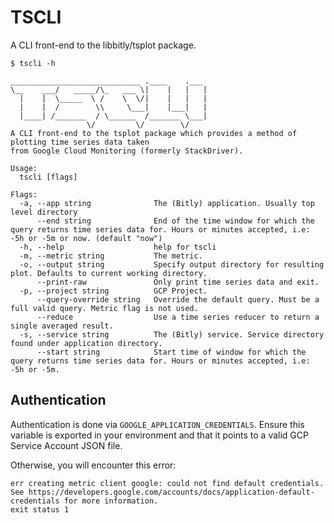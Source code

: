 # TSCLI
A CLI front-end to the libbitly/tsplot package.

```
$ tscli -h

_____________________________ .____    .___ 
\__    ___/   _____/\_   ___ \|    |   |   |
  |    |  \_____  \ /    \  \/|    |   |   |
  |    |  /        \\     \___|    |___|   |
  |____| /_______  / \______  /_______ \___|
                 \/         \/        \/    
A CLI front-end to the tsplot package which provides a method of plotting time series data taken
from Google Cloud Monitoring (formerly StackDriver).

Usage:
  tscli [flags]

Flags:
  -a, --app string              The (Bitly) application. Usually top level directory
      --end string              End of the time window for which the query returns time series data for. Hours or minutes accepted, i.e: -5h or -5m or now. (default "now")
  -h, --help                    help for tscli
  -m, --metric string           The metric.
  -o, --output string           Specify output directory for resulting plot. Defaults to current working directory.
      --print-raw               Only print time series data and exit.
  -p, --project string          GCP Project.
      --query-override string   Override the default query. Must be a full valid query. Metric flag is not used.
      --reduce                  Use a time series reducer to return a single averaged result.
  -s, --service string          The (Bitly) service. Service directory found under application directory.
      --start string            Start time of window for which the query returns time series data for. Hours or minutes accepted, i.e: -5h or -5m.

```

## Authentication
Authentication is done via `GOOGLE_APPLICATION_CREDENTIALS`. Ensure this variable is exported
in your environment and that it points to a valid GCP Service Account JSON file.

Otherwise, you will encounter this error:
```
err creating metric client google: could not find default credentials. See https://developers.google.com/accounts/docs/application-default-credentials for more information.
exit status 1
```
